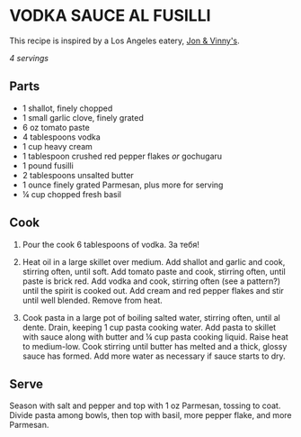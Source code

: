 VODKA SAUCE AL FUSILLI
======================

This recipe is inspired by a Los Angeles eatery, [Jon & Vinny's](https://www.jonandvinnys.com/).

_4 servings_

Parts
-----

- 1 shallot, finely chopped
- 1 small garlic clove, finely grated
- 6 oz tomato paste
- 4 tablespoons vodka
- 1 cup heavy cream
- 1 tablespoon crushed red pepper flakes _or_ gochugaru
- 1 pound fusilli
- 2 tablespoons unsalted butter
- 1 ounce finely grated Parmesan, plus more for serving
- ¼ cup chopped fresh basil

Cook
----

1. Pour the cook 6 tablespoons of vodka.
За тебя!

2. Heat oil in a large skillet over medium.
Add shallot and garlic and cook, stirring often, until soft.
Add tomato paste and cook, stirring often, until paste is brick red.
Add vodka and cook, stirring often (see a pattern?) until the spirit is cooked out.
Add cream and red pepper flakes and stir until well blended.
Remove from heat.

3. Cook pasta in a large pot of boiling salted water, stirring often, until al dente.
Drain, keeping 1 cup pasta cooking water.
Add pasta to skillet with sauce along with butter and ¼ cup pasta cooking liquid.
Raise heat to medium-low.
Cook stirring until butter has melted and a thick, glossy sauce has formed.
Add more water as necessary if sauce starts to dry.

Serve
-----

Season with salt and pepper and top with 1 oz Parmesan, tossing to coat.
Divide pasta among bowls, then top with basil, more pepper flake, and more Parmesan.
